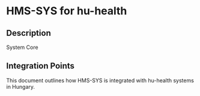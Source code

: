 # HMS-SYS for hu-health

## Description

System Core

## Integration Points

This document outlines how HMS-SYS is integrated with hu-health systems in Hungary.
